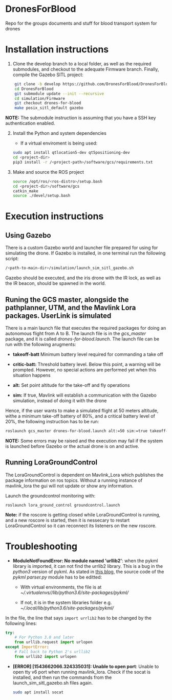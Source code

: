 # DronesForBlood
Repo for the groups documents and stuff for blood transport system for drones


# Installation instructions

1. Clone the develop branch to a local folder, as well as the required submodules, and checkout to the adequate Firmware branch. Finally, compile the Gazebo SITL project:

```bash
    git clone -b develop https://github.com/DronesForBlood/DronesForBlood.git
    cd DronesForBlood
    git submodule update --init --recursive
    cd simulation/Firmware
    git checkout drones-for-blood
    make posix_sitl_default gazebo
```


**NOTE:** The submodule instruction is assuming that you have a SSH key authentication enabled.

2. Install the Python and system dependencies
    - If a virtual enviroment is being used:
    
    ```bash
    sudo apt install qtlocation5-dev qt5positioning-dev
    cd <project-dir>
    pip3 install -r /<project-path>/software/gcs/requirements.txt 
    ```

3. Make and source the ROS project

    ```bash
    source /opt/ros/<ros-distro>/setup.bash
    cd <project-dir>/software/gcs
    catkin_make
    source ./devel/setup.bash
    ```

# Execution instructions

## Using Gazebo

There is a custom Gazebo world and launcher file prepared for using for simulating the drone. If Gazebo is installed, in one terminal run the following script:

```bash
/<path-to-main-dir>/simulation/launch_sim_sitl_gazebo.sh
```
    
Gazebo should be executed, and the iris drone with the IR lock, as well as the IR beacon, should be spawned in the world.

## Runing the GCS master, alongside the pathplanner, UTM, and the Mavlink Lora packages. UserLink is simulated

There is a main launch file that executes the required packages for doing an autonomous flight from A to B. The launch file is in the *gcs_master* package, and it is called *drones-for-blood.launch*. The launch file can be run with the following arugments:

- **takeoff-batt** Minimum battery level required for commanding a take off

- **critic-batt:** Threshold battery level. Below this point, a warning will be prompted. However, no special actions are performed yet when this situation happens

- **alt:** Set point altitude for the take-off and fly operations

- **sim:** If true, Mavlink will establish a communication with the Gazebo simulation, instead of doing it with the drone

Hence, if the user wants to make a simulated flight at 50 meters altitude, withe a minimum take-off battery of 80%, and a critical battery level of 20%, the following instruction has to be run:


```bash
roslaunch gcs_master drones-for-blood.launch alt:=50 sim:=true takeoff-batt:=80 critic-batt:=20
```
    
   
**NOTE:** Some errors may be raised and the execution may fail if the system is launched before Gazebo or the actual drone is on and active.


## Running LoraGroundControl
The LoraGroundControl is dependent on Mavlink_Lora which publishes the package information on ros topics. Without a running instance 
of mavlink_lora the gui will not update or show any information. 

Launch the groundcontrol monitoring with:
```
roslaunch lora_ground_control groundcontrol.launch
```

**Note:** if the roscore is getting closed while LoraGroundControl is running, and a new roscore is started, then 
it is nessecary to restart LoraGroundControl so it can reconnect its listeners on the new roscore. 
# Troubleshooting

- __ModuleNotFoundError: No module named 'urllib2'__: when the pykml library is imported, it can not find the urrlib2 library. This is a bug in the _python3_ version of pykml.  As stated in [this blog](http://installfights.blogspot.com/2018/04/how-to-run-pykml-in-python3.html), the source code of the _pykml_ _parser.py_ module has to be editted:

    - With virtual environments, the file is at _~/.virtualenvs/<virtualenv-name>/lib/python3.6/site-packages/pykml/_
    
    - If not, it is in the system libraries folder e.g. _~/.local/lib/python3.6/site-packages/pykml/_
    
In the file, the line that says `import urrlib2` has to be changed by the following lines:

```python
try:
    # For Python 3.0 and later
    from urllib.request import urlopen
except ImportError:
    # Fall back to Python 2's urllib2
    from urllib2 import urlopen
```
    
- __[ERROR] [1543662066.324335031]: Unable to open port__: Unable to open tty v6 port when running mavlink_lora. Check if the socat is installed, and then run the commands from the launch_sim_sitl_gazebo.sh files again.

    ```bash
    sudo apt install socat
    ```
